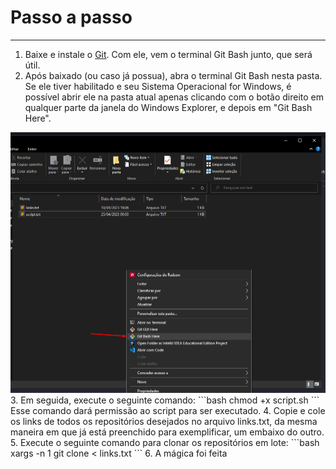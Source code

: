 # Passo a passo
---
1. Baixe e instale o [Git](https://git-scm.com/). Com ele, vem o terminal Git Bash junto, que será útil.
2. Após baixado (ou caso já possua), abra o terminal Git Bash nesta pasta. Se ele tiver habilitado e seu Sistema Operacional for Windows, é possível abrir ele na pasta atual apenas clicando com o botão direito em qualquer parte da janela do Windows Explorer, e depois em "Git Bash Here".
<img src="https://github.com/thalesAlves758/clone-multiple-repo/blob/main/img/exemplo.png?raw=true" style="width: 600px" />
3. Em seguida, execute o seguinte comando:
```bash
chmod +x script.sh
```
Esse comando dará permissão ao script para ser executado.
4. Copie e cole os links de todos os repositórios desejados no arquivo links.txt, da mesma maneira em que já está preenchido para exemplificar, um embaixo do outro.
5. Execute o seguinte comando para clonar os repositórios em lote:
```bash
xargs -n 1 git clone < links.txt
```
6. A mágica foi feita